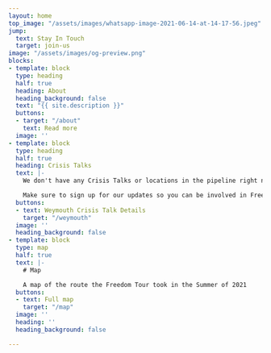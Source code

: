 ```yaml
---
layout: home
top_image: "/assets/images/whatsapp-image-2021-06-14-at-14-17-56.jpeg"
jump:
  text: Stay In Touch
  target: join-us
image: "/assets/images/og-preview.png"
blocks:
- template: block
  type: heading
  half: true
  heading: About
  heading_background: false
  text: "{{ site.description }}"
  buttons:
  - target: "/about"
    text: Read more
  image: ''
- template: block
  type: heading
  half: true
  heading: Crisis Talks
  text: |-
    We don't have any Crisis Talks or locations in the pipeline right now.

    Make sure to sign up for our updates so you can be involved in Freedom Tour Part 2!
  buttons:
  - text: Weymouth Crisis Talk Details
    target: "/weymouth"
  image: ''
  heading_background: false
- template: block
  type: map
  half: true
  text: |-
    # Map

    A map of the route the Freedom Tour took in the Summer of 2021
  buttons:
  - text: Full map
    target: "/map"
  image: ''
  heading: ''
  heading_background: false

---
```

